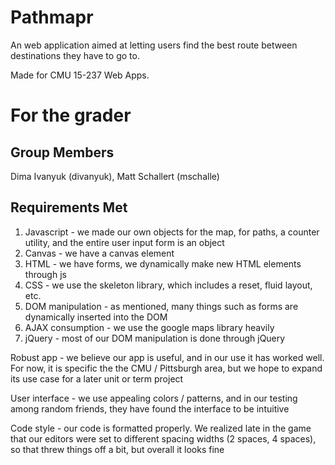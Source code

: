 Pathmapr
===========

An web application aimed at letting users find the best route between destinations they have to go to.

Made for CMU 15-237 Web Apps.

For the grader
==============

Group Members
-------------
Dima Ivanyuk (divanyuk), Matt Schallert (mschalle)

Requirements Met
----------------
1. Javascript - we made our own objects for the map, for paths, a counter utility, and the entire user input form is an object
2. Canvas - we have a canvas element
3. HTML - we have forms, we dynamically make new HTML elements through js
4. CSS - we use the skeleton library, which includes a reset, fluid layout, etc.
5. DOM manipulation - as mentioned, many things such as forms are dynamically inserted into the DOM
6. AJAX consumption - we use the google maps library heavily
7. jQuery - most of our DOM manipulation is done through jQuery

Robust app - we believe our app is useful, and in our use it has worked well. For now, it is specific the the CMU / Pittsburgh area, but we hope to expand its use case for a later unit or term project

User interface - we use appealing colors / patterns, and in our testing among random friends, they have found the interface to be intuitive

Code style - our code is formatted properly. We realized late in the game that our editors were set to different spacing widths (2 spaces, 4 spaces), so that threw things off a bit, but overall it looks fine